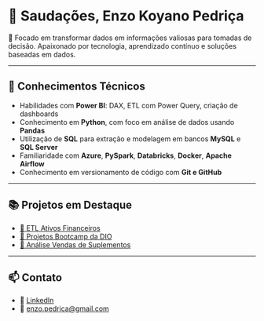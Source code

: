 # 🤝 Saudações, Enzo Koyano Pedriça

🎯 Focado em transformar dados em informações valiosas para tomadas de decisão. Apaixonado por tecnologia, aprendizado contínuo e soluções baseadas em dados.

---

## 🧠 Conhecimentos Técnicos

- Habilidades com **Power BI**: DAX, ETL com Power Query, criação de dashboards
- Conhecimento em **Python**, com foco em análise de dados usando **Pandas**
- Utilização de **SQL** para extração e modelagem em bancos **MySQL** e **SQL Server**
- Familiaridade com **Azure**, **PySpark**, **Databricks**, **Docker**, **Apache Airflow**
- Conhecimento em versionamento de código com **Git e GitHub**

---

## 📚 Projetos em Destaque

- [🔗 ETL Ativos Financeiros](https://github.com/enzokpedrica/ETL-ativos-financeiros)
- [🔗 Projetos Bootcamp da DIO](https://github.com/enzokpedrica/Projetos-Bootcamp-DIO)
- [🔗 Análise Vendas de Suplementos](https://github.com/enzokpedrica/Projeto-vendas-suplementos)


---

## 📫 Contato

- 💼 [LinkedIn](https://www.linkedin.com/in/enzo-koyano-pedriça/)
- 📧 enzo.pedrica@gmail.com
